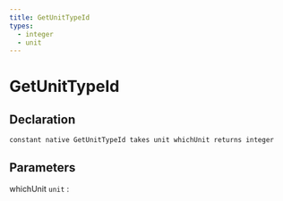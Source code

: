 ```yaml
---
title: GetUnitTypeId
types:
  - integer
  - unit
---
```


# GetUnitTypeId

## Declaration

```jass
constant native GetUnitTypeId takes unit whichUnit returns integer
```

## Parameters
whichUnit `unit`
: 
